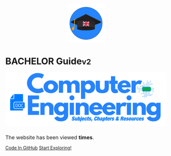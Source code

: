 <br>
<br>

<p align="center">
  <img src="images/env3.png" width="120" height="120" alt="Sublime's custom image"/>
</p>

# BACHELOR Guide<small>v2</small>


 <p align="center">
  <img src="images/covermainv2.png" alt="Sublime's custom image"/>
</p>

<h1 style="font-weight: 400;font-size: 16px;">The website has been viewed <b><span id="visits"></span> times</b>.</h1>


[Code In GitHub](https://github.com/Y4HYA4/TheRealBachelorsDocs/)
[Start Exploring!](README.md)






